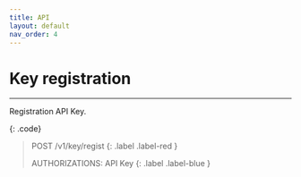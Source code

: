 ```yaml
---
title: API
layout: default
nav_order: 4
---
```


# Key registration
---

Registration API Key.  

{: .code}
> POST /v1/key/regist
> {: .label .label-red }
>
>
> AUTHORIZATIONS: API Key
> {: .label .label-blue }
